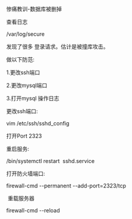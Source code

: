 惨痛教训-数据库被删掉



查看日志

/var/log/secure

发现了很多 登录请求。估计是被撞库攻击。

做以下防范:

1.更改ssh端口

2.更改mysql端口

3.打开mysql 操作日志

更改ssh端口:

vim /etc/ssh/sshd\_config  

打开Port 2323

重启服务:

/bin/systemctl restart  sshd.service  



打开防火墙端口:

firewall-cmd --permanent --add-port=2323/tcp

 重载服务器

firewall-cmd --reload



